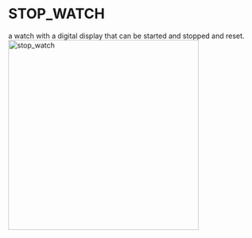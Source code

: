 # STOP_WATCH
a watch with a digital display that can be started and stopped and reset.
<img width="383" alt="stop_watch" src="https://github.com/himasaila111/STOP_WATCH/assets/63280027/316f4398-d575-44e2-a35c-b5506569835d">
